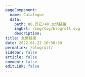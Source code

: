 ```yaml
---
pageComponent: 
  name: Catalogue
  data: 
    path: 08.其它/40.友情链接
    imgUrl: /img/svg/blogroll.svg
    description: 
title: 友情链接
date: 2022-01-22 10:50:30
permalink: /blogroll/
sidebar: false
article: false
comment: false
editLink: false
---
```

